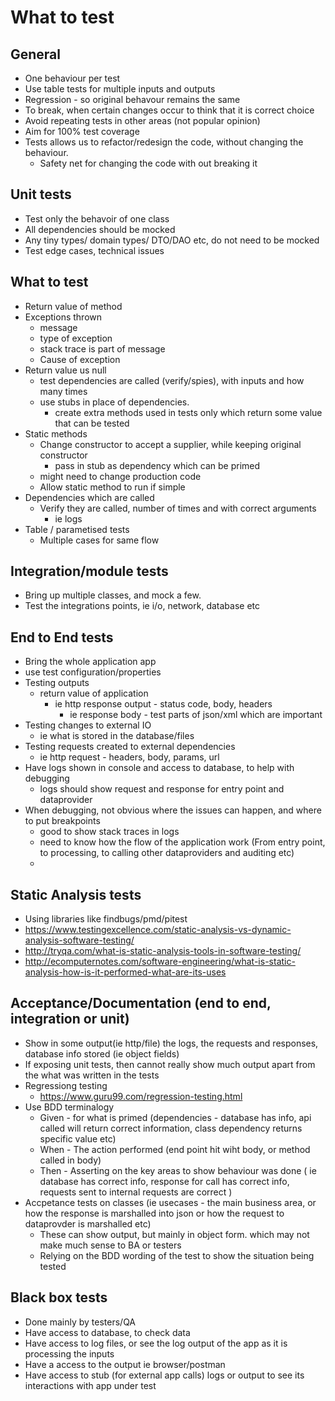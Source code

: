 # What to test

## General

- One behaviour per test
- Use table tests for multiple inputs and outputs
- Regression - so original behavour remains the same
- To break, when certain changes occur to think that it is correct choice
- Avoid repeating tests in other areas (not popular opinion)
- Aim for 100% test coverage
- Tests allows us to refactor/redesign the code, without changing the behaviour.
  - Safety net for changing the code with out breaking it

## Unit tests

- Test only the behavoir of one class
- All dependencies should be mocked
- Any tiny types/ domain types/ DTO/DAO etc, do not need to be mocked
- Test edge cases, technical issues

## What to test

- Return value of method
- Exceptions thrown
  - message
  - type of exception
  - stack trace is part of message
  - Cause of exception
- Return value us null
  - test dependencies are called (verify/spies), with inputs and how many times
  - use stubs in place of dependencies.
    - create extra methods used in tests only which return some value that can be tested
- Static methods
  - Change constructor to accept a supplier, while keeping original constructor
    - pass in stub as dependency which can be primed
  - might need to change production code
  - Allow static method to run if simple
- Dependencies which are called
  - Verify they are called, number of times and with correct arguments
    - ie logs
- Table / parametised  tests
  - Multiple cases for same flow

## Integration/module tests

- Bring up multiple classes, and mock a few.
- Test the integrations points, ie i/o, network, database etc

## End to End tests

- Bring the whole application app
- use test configuration/properties
- Testing outputs
  - return value of application
    - ie http response output - status code, body, headers
      - ie response body - test parts of json/xml which are important
- Testing changes to external IO
  - ie what is stored in the database/files
- Testing requests created to external dependencies
  - ie http request - headers, body, params, url
- Have logs shown in console and access to database, to help with debugging
  - logs should show request and response for entry point and dataprovider
- When debugging, not obvious where the issues can happen, and where to put breakpoints
  - good to show stack traces in logs
  - need to know how the flow of the application work (From entry point, to processing, to calling other dataproviders and auditing etc)
  -

## Static Analysis tests

- Using libraries like findbugs/pmd/pitest
- https://www.testingexcellence.com/static-analysis-vs-dynamic-analysis-software-testing/
- http://tryqa.com/what-is-static-analysis-tools-in-software-testing/
- http://ecomputernotes.com/software-engineering/what-is-static-analysis-how-is-it-performed-what-are-its-uses

## Acceptance/Documentation (end to end, integration or unit)

- Show in some output(ie http/file) the logs, the requests and responses, database info stored (ie object fields)
- If exposing unit tests, then cannot really show much output apart from the what was written in the tests
- Regressiong testing
  - https://www.guru99.com/regression-testing.html
- Use BDD terminalogy
  - Given - for what is primed (dependencies - database has info, api called will return correct information, class dependency returns specific value etc)
  - When - The action performed (end point hit wiht body, or method called in body)
  - Then - Asserting on the key areas to show behaviour was done ( ie database has correct info, response for call has correct info, requests sent to internal requests are correct )
- Accpetance tests on classes (ie usecases - the main business area, or how the response is marshalled into json or how the request to dataprovder is marshalled etc)
  - These can show output, but mainly in object form. which may not make much sense to BA or testers
  - Relying on the BDD wording of the test to show the situation being tested

## Black box tests

- Done mainly by testers/QA
- Have access to database, to check data
- Have access to log files, or see the log output of the app as it is processing the inputs
- Have a access to the output ie browser/postman
- Have access to stub (for external app calls) logs or output to see its interactions with app under test
